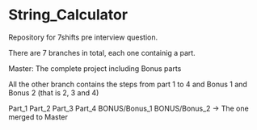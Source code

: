# String_Calculator
Repository for 7shifts pre interview question.

There are 7 branches in total, each one containig a part.

Master: The complete project including Bonus parts

All the other branch contains the steps from part 1 to 4 and Bonus 1 and Bonus 2 (that is 2, 3 and 4)

Part_1
Part_2
Part_3
Part_4
BONUS/Bonus_1
BONUS/Bonus_2 -> The one merged to Master
